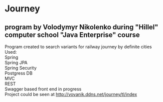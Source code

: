 # Journey

## program by Volodymyr Nikolenko during "Hillel" computer school "Java Enterprise" course
Program created to search variants for railway journey by definite cities  
Used:  
Spring  
Spring JPA  
Spring Security  
Postgress DB  
MVC  
REST  
Swagger based front end in progress  
Project could be seen at http://vovanik.ddns.net/journey/tl/index